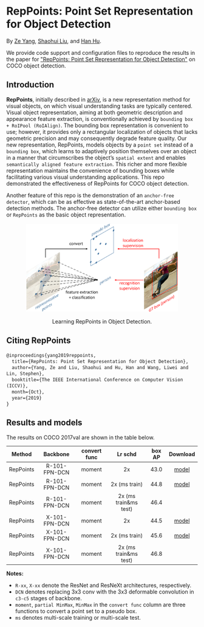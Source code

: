 # RepPoints: Point Set Representation for Object Detection

By [Ze Yang](https://yangze.tech/), [Shaohui Liu](http://b1ueber2y.me/), and [Han Hu](https://ancientmooner.github.io/).

We provide code support and configuration files to reproduce the results in the paper for
["RepPoints: Point Set Representation for Object Detection"](https://arxiv.org/abs/1904.11490) on COCO object detection. 

## Introduction

**RepPoints**, initially described in [arXiv](https://arxiv.org/abs/1904.11490), is a new representation method for 
visual objects, on which visual understanding tasks are typically centered. Visual object representation, aiming at 
both geometric description and appearance feature extraction, is conventionally achieved 
by `bounding box + RoIPool (RoIAlign)`. The bounding box representation is convenient to use; however, it provides 
only a rectangular localization of objects that lacks geometric precision and may consequently degrade feature quality. 
Our new representation, RepPoints, models objects by a `point set` instead of a `bounding box`, which learns to 
adaptively position themselves over an object in a manner that circumscribes the object’s `spatial extent` and enables 
`semantically aligned feature extraction`. This richer and more flexible representation maintains the convenience of 
bounding boxes while facilitating various visual understanding applications. This repo demonstrated the effectiveness 
of RepPoints for COCO object detection.

Another feature of this repo is the demonstration of an `anchor-free detector`, which can be as effective as 
state-of-the-art anchor-based detection methods. The anchor-free detector can utilize either `bounding box` or 
`RepPoints` as the basic object representation.

<div align="center">
  <img src="data/reppoints.png" width="400px" />
  <p>Learning RepPoints in Object Detection.</p>
</div>

## Citing RepPoints

```
@inproceedings{yang2019reppoints,
  title={RepPoints: Point Set Representation for Object Detection},
  author={Yang, Ze and Liu, Shaohui and Hu, Han and Wang, Liwei and Lin, Stephen},
  booktitle={The IEEE International Conference on Computer Vision (ICCV)},
  month={Oct},
  year={2019}
}
```

## Results and models

The results on COCO 2017val are shown in the table below.

| Method | Backbone | convert func | Lr schd | box AP | Download |
| :----: | :------: | :-------: | :-----: | :----: | :------: |
| RepPoints | R-101-FPN-DCN | moment | 2x   | 43.0| [model](https://drive.google.com/open?id=1hpptxpb4QtNuB-HnV5wHbDltPHhlYq4z) |
| RepPoints | R-101-FPN-DCN | moment | 2x (ms train)   | 44.8| [model](https://drive.google.com/open?id=1fsTckK99HYjOURwcFeHfy5JRRtsCajfX) |
| RepPoints | R-101-FPN-DCN | moment | 2x (ms train&ms test)   | 46.4|          |
| RepPoints | X-101-FPN-DCN | moment | 2x   | 44.5| [model](https://drive.google.com/open?id=1Y8vqaqU88-FEqqwl6Zb9exD5O246yrMR) |
| RepPoints | X-101-FPN-DCN | moment | 2x (ms train)   | 45.6| [model](https://drive.google.com/open?id=1nr9gcVWxzeakbfPC6ON9yvKOuLzj_RrJ) |
| RepPoints | X-101-FPN-DCN | moment | 2x (ms train&ms test)   | 46.8|          |

**Notes:**

- `R-xx`, `X-xx` denote the ResNet and ResNeXt architectures, respectively. 
- `DCN` denotes replacing 3x3 conv with the 3x3 deformable convolution in `c3-c5` stages of backbone.
- `moment`, `partial MinMax`, `MinMax` in the `convert func` column are three functions to convert a point set to a 
pseudo box.
- `ms` denotes multi-scale training or multi-scale test.
